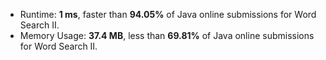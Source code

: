 - Runtime: **1 ms**, faster than **94.05%** of Java online submissions for Word Search II.
- Memory Usage: **37.4 MB**, less than **69.81%** of Java online submissions for Word Search II.